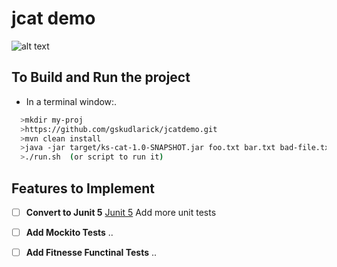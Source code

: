 # jcat demo

![alt text](https://help.github.com/assets/images/site/be-social.gif)



## To Build and Run the project

* In a terminal window:.
``` sh
  >mkdir my-proj
  >https://github.com/gskudlarick/jcatdemo.git
  >mvn clean install
  >java -jar target/ks-cat-1.0-SNAPSHOT.jar foo.txt bar.txt bad-file.txt
  >./run.sh  (or script to run it)
```

 
 ## Features to Implement
 - [ ] **Convert to Junit 5** [Junit 5](https://junit.org/junit5/docs/current/user-guide/)  Add more unit tests
 - [ ] **Add Mockito Tests** ..
 - [ ] **Add Fitnesse Functinal Tests** ..

 
